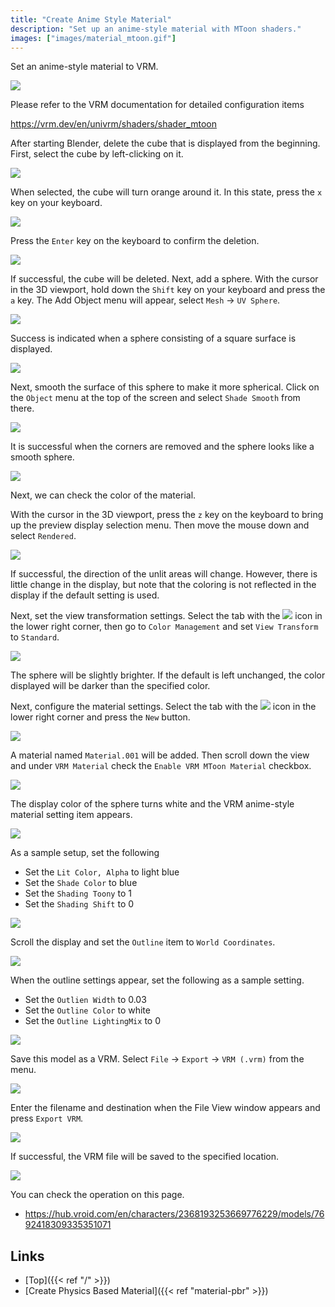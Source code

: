 ```yaml
---
title: "Create Anime Style Material"
description: "Set up an anime-style material with MToon shaders."
images: ["images/material_mtoon.gif"]
---
```


Set an anime-style material to VRM.

![](../../images/material_mtoon.gif)

Please refer to the VRM documentation for detailed configuration items

https://vrm.dev/en/univrm/shaders/shader_mtoon

After starting Blender, delete the cube that is displayed from the beginning. First, select the cube by left-clicking on it.

![](../images/material_pbr1.png)

When selected, the cube will turn orange around it. In this state, press the `x` key on your keyboard.

![](../images/material_pbr2.png)

Press the `Enter` key on the keyboard to confirm the deletion.

![](../images/material_pbr3.png)

If successful, the cube will be deleted.
Next, add a sphere.
With the cursor in the 3D viewport, hold down the `Shift` key on your keyboard and press the `a` key.
The Add Object menu will appear, select `Mesh` → `UV Sphere`.

![](../images/material_mtoon1.png)

Success is indicated when a sphere consisting of a square surface is displayed.

![](../images/material_mtoon2.png)

Next, smooth the surface of this sphere to make it more spherical. Click on the `Object` menu at the top of the screen and select `Shade Smooth` from there.

![](../images/material_mtoon3.png)

It is successful when the corners are removed and the sphere looks like a smooth sphere.

![](../images/material_mtoon4.png)

Next, we can check the color of the material.

With the cursor in the 3D viewport, press the `z` key on the keyboard to bring up the preview display selection menu.
Then move the mouse down and select `Rendered`.

![](../images/material_mtoon5.png)

If successful, the direction of the unlit areas will change. However, there is little change in the display, but note that the coloring is not reflected in the display if the default setting is used.

Next, set the view transformation settings. Select the tab with the <img src="../../images/scene_property_tab_icon.png"> icon in the lower right corner, then go to `Color Management` and set `View Transform` to `Standard`.

![](../images/material_mtoon6.png)

The sphere will be slightly brighter. If the default is left unchanged, the color displayed will be darker than the specified color.

Next, configure the material settings. Select the tab with the <img src="../../images/material_property_tab_icon.png"> icon in the lower right corner and press the `New` button.

![](../images/material_mtoon7.png)

A material named `Material.001` will be added. Then scroll down the view and under `VRM Material` check the `Enable VRM MToon Material` checkbox.

![](../images/material_mtoon8.png)

The display color of the sphere turns white and the VRM anime-style material setting item appears.

![](../images/material_mtoon9.png)

As a sample setup, set the following

- Set the `Lit Color, Alpha` to light blue
- Set the `Shade Color` to blue
- Set the `Shading Toony` to 1
- Set the `Shading Shift` to 0

![](../images/material_mtoon10.png)

Scroll the display and set the `Outline` item to `World Coordinates`.

![](../images/material_mtoon11.png)

When the outline settings appear, set the following as a sample setting.

- Set the `Outlien Width` to 0.03
- Set the `Outline Color` to white
- Set the `Outline LightingMix` to 0

![](../images/material_mtoon12.png)

Save this model as a VRM. Select `File` → `Export` → `VRM (.vrm)` from the menu.

![](../images/material_mtoon13.png)

Enter the filename and destination when the File View window appears and press `Export VRM`.

![](../images/material_pbr14.png)

If successful, the VRM file will be saved to the specified location.

![](../../images/material_mtoon.gif)

You can check the operation on this page.

- https://hub.vroid.com/en/characters/2368193253669776229/models/7692418309335351071

## Links

- [Top]({{< ref "/" >}})
- [Create Physics Based Material]({{< ref "material-pbr" >}})
